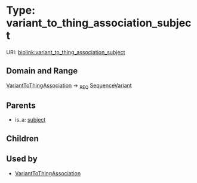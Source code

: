 
# Type: variant_to_thing_association_subject




URI: [biolink:variant_to_thing_association_subject](https://w3id.org/biolink/vocab/variant_to_thing_association_subject)


## Domain and Range

[VariantToThingAssociation](VariantToThingAssociation.md) ->  <sub>REQ</sub> [SequenceVariant](SequenceVariant.md)

## Parents

 *  is_a: [subject](subject.md)

## Children


## Used by

 * [VariantToThingAssociation](VariantToThingAssociation.md)
